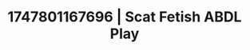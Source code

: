 ---
categories:
- Immersive erotica
- Creampie
- AI sensuality
- Soft bondage
- Breath play
image: /assets/images/1747801167696.jpg
layout: post
seo:
  description: Featured content with high-quality Scat Fetish, ABDL Play. HD images
    available.
  keywords: Scat Fetish, ABDL Play
  og_image: /assets/images/1747801167696.jpg
  schema_type: VisualArtwork
tags:
- ABDL Play
- Scat Fetish
- '#1747801167696'
title: 1747801167696 | Scat Fetish ABDL Play
---